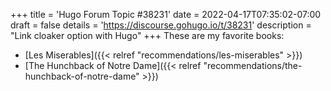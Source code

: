 +++
title = 'Hugo Forum Topic #38231'
date = 2022-04-17T07:35:02-07:00
draft = false
details = 'https://discourse.gohugo.io/t/38231'
description = "Link cloaker option with Hugo"
+++
These are my favorite books:

- [Les Miserables]({{< relref "recommendations/les-miserables" >}})
- [The Hunchback of Notre Dame]({{< relref "recommendations/the-hunchback-of-notre-dame" >}})
